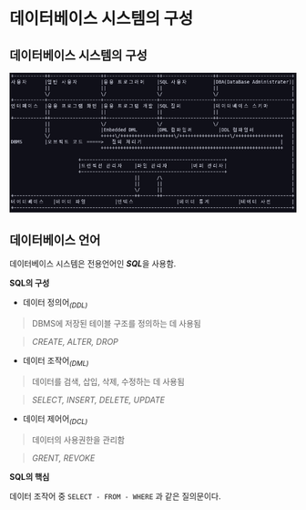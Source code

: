 # 데이터베이스 시스템의 구성

## 데이터베이스 시스템의 구성

![데이터베이스 시스템의 구성을 보여주는 표](/SQL_picture/DATABASE_CONFIG.png)

## 데이터베이스 언어

데이터베이스 시스템은 전용언어인 ***SQL***을 사용함.

**SQL의 구성**

- 데이터 정의어<sub>_(DDL)_</sub>
> DBMS에 저장된 테이블 구조를 정의하는 데 사용됨

> _CREATE, ALTER, DROP_

- 데이터 조작어<sub>_(DML)_</sub>
> 데이터를 검색, 삽입, 삭제, 수정하는 데 사용됨

> _SELECT, INSERT, DELETE, UPDATE_

- 데이터 제어어<sub>_(DCL)_</sub>
> 데이터의 사용권한을 관리함

> _GRENT, REVOKE_

**SQL의 핵심**

데이터 조작어 중 ```SELECT - FROM - WHERE``` 과 같은 질의문이다.
